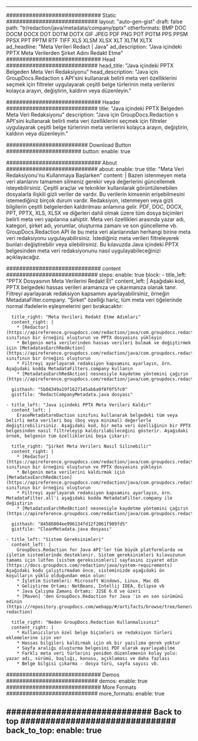 
---
############################# Static ############################
layout: "auto-gen-gist" 
draft: false
path: "tr/redaction/java/metadata/company/pptx"
otherformats: BMP DOC DOCM DOCX DOT DOTM DOTX GIF JPEG PDF PNG POT POTM PPS PPSM PPSX PPT PPTM RTF TIFF XLS XLSM XLSX XLT XLTM XLTX  
ad_headline: "Meta Verileri Redact | Java"
ad_description: "Java içindeki PPTX Meta Verilerden Şirket Adını Redakt Etme"
############################# Head ############################
head_title: "Java içindeki PPTX Belgeden Meta Veri Redaksiyonu"
head_description: "Java için GroupDocs.Redaction s API'sini kullanarak belirli meta veri özelliklerini seçmek için filtreler uygulayarak çeşitli belge türlerinin meta verilerini kolayca arayın, değiştirin, kaldırın veya düzenleyin."

############################# Header ############################
title: "Java içindeki PPTX Belgeden Meta Veri Redaksiyonu"
description: "Java için GroupDocs.Redaction s API'sini kullanarak belirli meta veri özelliklerini seçmek için filtreler uygulayarak çeşitli belge türlerinin meta verilerini kolayca arayın, değiştirin, kaldırın veya düzenleyin."

######################### Download Button #######################
button:
    enable: true

############################# About ############################
about:
    enable: true
    title: "Meta Veri Redaksiyonu'nu Kullanmaya Başlarken"
    content: |
        Bazen istenmeyen meta veri alanlarını tamamen silmeniz gerekir veya değerlerini güncellemek isteyebilirsiniz. Çeşitli araçlar ve teknikler kullanılarak görüntülenebilen dosyalarla ilişkili gizli veriler de vardır. Bu verilerin kimsenin erişebilmesini istemediğiniz birçok durum vardır. Redaksiyon, istenmeyen veya gizli bilgilerin çeşitli belgelerden kaldırılması anlamına gelir. PDF, DOC, DOCX, PPT, PPTX, XLS, XLSX ve diğerleri dahil olmak üzere tüm dosya biçimleri belirli meta veri yapılarına sahiptir. Meta veri özellikleri arasında yazar adı, kategori, şirket adı, yorumlar, oluşturma zamanı ve son güncelleme vb. GroupDocs.Redaction API ile bu meta veri alanlarından herhangi birine meta veri redaksiyonu uygulayabilirsiniz. İstediğiniz meta verileri filtreleyerek bunları değiştirebilir veya silebilirsiniz. Bu kılavuzda Java içindeki PPTX belgesinden meta veri redaksiyonunu nasıl uygulayabileceğinizi açıklayacağız.

############################# content ############################
steps:
    enable: true
    block:
    - title_left: "PPTX Dosyasının Meta Verilerini Redakt Et"
      content_left: |
        Aşağıdaki kod, PPTX belgedeki hassas verileri aramanıza ve çıkarmanıza olanak tanır. Filtreyi ayarlayarak redaksiyon kapsamını ayarlayabilirsiniz, örneğin MetadataFilter.company. “Şirket” özelliği hariç, tüm meta veri öğelerinde normal ifadelerin eşleşmelerini geri bırakacaktır: 

      title_right: "Meta Verileri Redakt Etme Adımları"
      content_right: |
        * [Redactor](https://apireference.groupdocs.com/redaction/java/com.groupdocs.redaction/Redactor) sınıfının bir örneğini oluşturun ve PPTX dosyasını yükleyin
        * Belgenin meta verilerinden hassas verileri bulmak ve değiştirmek için [MetadatasEarchRedAction](https://apireference.groupdocs.com/redaction/java/com.groupdocs.redaction.redactions/MetadataSearchRedaction) sınıfının bir örneğini oluşturun
        * Filtreyi ayarlayarak redaksiyon kapsamını ayarlayın, örn. Aşağıdaki kodda MetadataFilters.company kullanın
        * [MetadatasEarchRedAction] nesnesiyle kaydetme yöntemini çağırın (https://apireference.groupdocs.com/redaction/java/com.groupdocs.redaction.redactions/MetadataSearchRedaction) 

      gisthash: "5b04349a19f1627145ab6a9f8f0f5fc0"
      gistfile: "RedactCompanyMetadata.java dosyası"
      
    - title_left: "Java içindeki PPTX Meta Verileri Kaldır"
      content_left: |
        EraseMetadatareDaction sınıfını kullanarak belgedeki tüm veya belirli meta verileri boş (boş veya minimal) değerlerle değiştirebilirsiniz. Aşağıdaki kod, bir meta veri özelliğinin bir PPTX belgesinden nasıl filtreleyip kaldırılabileceğini gösterir. Aşağıdaki örnek, belgenin tüm özelliklerini boşa çıkarır: 
        
      title_right: "Şirket Meta Verileri Nasıl Silinebilir"
      content_right: |
        * [Redactor](https://apireference.groupdocs.com/redaction/java/com.groupdocs.redaction/Redactor) sınıfının bir örneğini oluşturun ve PPTX dosyasını yükleyin
        * Belgenin meta verilerini kaldırmak için [MetadatasEarchRedAction](https://apireference.groupdocs.com/redaction/java/com.groupdocs.redaction.redactions/MetadataSearchRedaction) sınıfının bir örneğini oluşturun
        * Filtreyi ayarlayarak redaksiyon kapsamını ayarlayın, örn. MetadataFilter.all'i aşağıdaki kodda MetadataFilter.company ile değiştirin
        * [MetadatasEarchRedAction] nesnesiyle kaydetme yöntemini çağırın (https://apireference.groupdocs.com/redaction/java/com.groupdocs.redaction.redactions/MetadataSearchRedaction) 
        
      gisthash: "84586804ee996134fd12f2061f989fd5"
      gistfile: "CleanMetadata.java dosyası"

    - title_left: "Sistem Gereksinimleri"
      content_left: |
        GroupDocs.Redaction for Java API'ler tüm büyük platformlarda ve işletim sistemlerinde desteklenir. Sistem gereksinimleri kılavuzunun tamamı için lütfen [sistem gereksinimleri] sayfasını ziyaret edin (https://docs.groupdocs.com/redaction/java/system-requirements) Aşağıdaki kodu çalıştırmadan önce, sisteminizde aşağıdaki ön koşulların yüklü olduğundan emin olun:
        * İşletim Sistemleri: Microsoft Windows, Linux, Mac OS
        * Geliştirme Ortamı: NetBeans, Intellij IDEA, Eclipse vb
        * Java Çalışma Zamanı Ortamı: J2SE 6.0 ve üzeri
        * [Maven] 'den GroupDocs.Redaction for Java 'in en son sürümünü edinin (https://repository.groupdocs.com/webapp/#/artifacts/browse/tree/General/repo/com/groupdocs/groupdocs-redaction)
        
      title_right: "Neden GroupDocs.Redaction Kullanmalısınız"
      content_right: |
        * Kullanıcıların özel belge biçimleri ve redaksiyon türleri eklemelerine izin ver
        * Hassas bilgileri kaldırmak için ek bir yazılıma gerek yoktur
        * Sayfa aralığı oluşturma belgesini PDF olarak ayarlayabilme
        * Farklı meta veri türlerini yeniden düzenlemenin kolay yolu: yazar adı, sürümü, başlığı, konusu, açıklaması ve daha fazlası
        * Belge bilgisi çıkarma - dosya türü, sayfa sayısı vb.
        

############################# Demos ############################
demos:
    enable: true
############################# More Formats ############################
more_formats:
    enable: true

############################# Back to top ###############################
back_to_top:
    enable: true
---